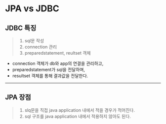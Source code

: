 # JPA vs JDBC

## JDBC 특징

>1) sql문 작성
>2) connection 관리
>3) preparedstatement, reultset 객체

- connection 객체가 db와 app의 연결을 관리하고,
- preparedstatement가 sql을 전달하며,
- resultset 객체를 통해 결과값을 전달한다.

---

## JPA 장점

>1) slq문을 직접 java application 내에서 적을 경우가 적어진다.
>2) sql 구조를 java application 내에서 적용하지 않아도 된다.
